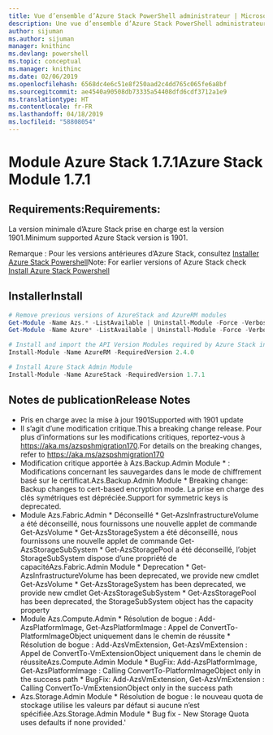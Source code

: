 ```yaml
---
title: Vue d’ensemble d’Azure Stack PowerShell administrateur | Microsoft Docs
description: Une vue d’ensemble d’Azure Stack PowerShell administrateur avec des instructions sur les procédures d’installation et de configuration.
author: sijuman
ms.author: sijuman
manager: knithinc
ms.devlang: powershell
ms.topic: conceptual
ms.manager: knithinc
ms.date: 02/06/2019
ms.openlocfilehash: 6568dc4e6c51e8f250aad2c4dd765c065fe6a8bf
ms.sourcegitcommit: ae4540a90508db73335a54408dfd6cdf3712a1e9
ms.translationtype: HT
ms.contentlocale: fr-FR
ms.lasthandoff: 04/18/2019
ms.locfileid: "58808054"
---
```

# <a name="azure-stack-module-171"></a><span data-ttu-id="35e5e-103">Module Azure Stack 1.7.1</span><span class="sxs-lookup"><span data-stu-id="35e5e-103">Azure Stack Module 1.7.1</span></span>

## <a name="requirements"></a><span data-ttu-id="35e5e-104">Requirements:</span><span class="sxs-lookup"><span data-stu-id="35e5e-104">Requirements:</span></span>

<span data-ttu-id="35e5e-105">La version minimale d’Azure Stack prise en charge est la version 1901.</span><span class="sxs-lookup"><span data-stu-id="35e5e-105">Minimum supported Azure Stack version is 1901.</span></span>

<span data-ttu-id="35e5e-106">Remarque : Pour les versions antérieures d’Azure Stack, consultez [Installer Azure Stack Powershell](https://docs.microsoft.com/en-us/azure/azure-stack/azure-stack-powershell-install#install-azure-stack-powershell)</span><span class="sxs-lookup"><span data-stu-id="35e5e-106">Note: For earlier versions of Azure Stack check [Install Azure Stack Powershell](https://docs.microsoft.com/en-us/azure/azure-stack/azure-stack-powershell-install#install-azure-stack-powershell)</span></span>

## <a name="install"></a><span data-ttu-id="35e5e-107">Installer</span><span class="sxs-lookup"><span data-stu-id="35e5e-107">Install</span></span>

```powershell
# Remove previous versions of AzureStack and AzureRM modules
Get-Module -Name Azs.* -ListAvailable | Uninstall-Module -Force -Verbose
Get-Module -Name Azure* -ListAvailable | Uninstall-Module -Force -Verbose

# Install and import the API Version Modules required by Azure Stack into the current PowerShell session.
Install-Module -Name AzureRM -RequiredVersion 2.4.0

# Install Azure Stack Admin Module
Install-Module -Name AzureStack -RequiredVersion 1.7.1
```

## <a name="release-notes"></a><span data-ttu-id="35e5e-108">Notes de publication</span><span class="sxs-lookup"><span data-stu-id="35e5e-108">Release Notes</span></span>

* <span data-ttu-id="35e5e-109">Pris en charge avec la mise à jour 1901</span><span class="sxs-lookup"><span data-stu-id="35e5e-109">Supported with 1901 update</span></span>
* <span data-ttu-id="35e5e-110">Il s’agit d’une modification critique.</span><span class="sxs-lookup"><span data-stu-id="35e5e-110">This a breaking change release.</span></span> <span data-ttu-id="35e5e-111">Pour plus d’informations sur les modifications critiques, reportez-vous à <https://aka.ms/azspshmigration170>.</span><span class="sxs-lookup"><span data-stu-id="35e5e-111">For details on the breaking changes, refer to <https://aka.ms/azspshmigration170></span></span>
* <span data-ttu-id="35e5e-112">Modification critique apportée à Azs.Backup.Admin Module \* : Modifications concernant les sauvegardes dans le mode de chiffrement basé sur le certificat.</span><span class="sxs-lookup"><span data-stu-id="35e5e-112">Azs.Backup.Admin Module \* Breaking change: Backup changes to cert-based encryption mode.</span></span> <span data-ttu-id="35e5e-113">La prise en charge des clés symétriques est dépréciée.</span><span class="sxs-lookup"><span data-stu-id="35e5e-113">Support for symmetric keys is deprecated.</span></span>
* <span data-ttu-id="35e5e-114">Module Azs.Fabric.Admin       \* Déconseillé           \* Get-AzsInfrastructureVolume a été déconseillé, nous fournissons une nouvelle applet de commande Get-AzsVolume           \* Get-AzsStorageSystem a été déconseillé, nous fournissons une nouvelle applet de commande Get-AzsStorageSubSystem           \* Get-AzsStoragePool a été déconseillé, l’objet StorageSubSystem dispose d’une propriété de capacité</span><span class="sxs-lookup"><span data-stu-id="35e5e-114">Azs.Fabric.Admin Module       \* Deprecation           \* Get-AzsInfrastructureVolume has been deprecated, we provide new cmdlet Get-AzsVolume           \* Get-AzsStorageSystem has been deprecated, we provide new cmdlet Get-AzsStorageSubSystem           \* Get-AzsStoragePool has been deprecated, the StorageSubSystem object has the capacity property</span></span>
* <span data-ttu-id="35e5e-115">Module Azs.Compute.Admin           \* Résolution de bogue : Add-AzsPlatformImage, Get-AzsPlatformImage : Appel de ConvertTo-PlatformImageObject uniquement dans le chemin de réussite           \* Résolution de bogue : Add-AzsVmExtension, Get-AzsVmExtension : Appel de ConvertTo-VmExtensionObject uniquement dans le chemin de réussite</span><span class="sxs-lookup"><span data-stu-id="35e5e-115">Azs.Compute.Admin Module           \* BugFix: Add-AzsPlatformImage, Get-AzsPlatformImage : Calling ConvertTo-PlatformImageObject only in the success path           \* BugFix: Add-AzsVmExtension, Get-AzsVmExtension : Calling ConvertTo-VmExtensionObject only in the success path</span></span>
* <span data-ttu-id="35e5e-116">Azs.Storage.Admin Module           \* Résolution de bogue : le nouveau quota de stockage utilise les valeurs par défaut si aucune n’est spécifiée.</span><span class="sxs-lookup"><span data-stu-id="35e5e-116">Azs.Storage.Admin Module           \* Bug fix - New Storage Quota uses defaults if none provided.'</span></span>
